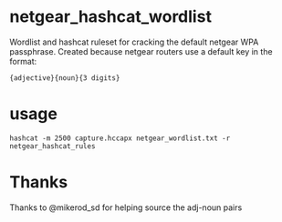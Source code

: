# netgear_hashcat_wordlist
Wordlist and hashcat ruleset for cracking the default netgear WPA passphrase. Created because netgear routers use a default key in the format:

```
{adjective}{noun}{3 digits}
```

# usage
```shell
hashcat -m 2500 capture.hccapx netgear_wordlist.txt -r netgear_hashcat_rules 
```

# Thanks
Thanks to @mikerod_sd for helping source the adj-noun pairs
